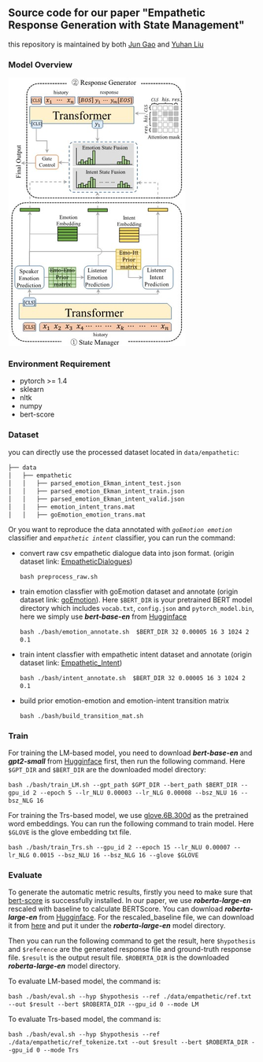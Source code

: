 ## Source code for our paper "Empathetic Response Generation with State Management"

this repository is maintained by both [Jun Gao](https://github.com/gaojun4ever/) and [Yuhan Liu](https://github.com/A-Rain) 

### Model Overview
![model](./img/model_arch_crop.jpg)


### Environment Requirement
- pytorch >= 1.4
- sklearn
- nltk
- numpy
- bert-score


### Dataset
you can directly use the processed dataset located in `data/empathetic`:
```
├── data
│   ├── empathetic
│   │   ├── parsed_emotion_Ekman_intent_test.json
│   │   ├── parsed_emotion_Ekman_intent_train.json
│   │   ├── parsed_emotion_Ekman_intent_valid.json
│   │   ├── emotion_intent_trans.mat
│   │   ├── goEmotion_emotion_trans.mat
```

Or you want to reproduce the data annotated with *`goEmotion emotion`* classifier and *`empathetic intent`* classifier, you can run the command:

- convert raw csv empathetic dialogue data into json format. (origin dataset link: [EmpatheticDialogues](https://github.com/facebookresearch/EmpatheticDialogues))
    ```shell
    bash preprocess_raw.sh
    ```

- train emotion classfier with goEmotion dataset and annotate (origin dataset link: [goEmotion](https://github.com/google-research/google-research/tree/master/goemotions)). Here `$BERT_DIR` is your pretrained BERT model directory which includes `vocab.txt`, `config.json` and `pytorch_model.bin`, here we simply use ***bert-base-en*** from [Hugginface](https://github.com/huggingface/transformers)
    ```shell
    bash ./bash/emotion_annotate.sh  $BERT_DIR 32 0.00005 16 3 1024 2 0.1
    ```


- train intent classfier with empathetic intent dataset and annotate (origin dataset link: [Empathetic_Intent](https://github.com/anuradha1992/EmpatheticIntents))
    ```shell
    bash ./bash/intent_annotate.sh  $BERT_DIR 32 0.00005 16 3 1024 2 0.1
    ```


- build prior emotion-emotion and emotion-intent transition matrix
    ```shell
    bash ./bash/build_transition_mat.sh
    ```

### Train
For training the LM-based model, you need to download ***bert-base-en*** and ***gpt2-small*** from [Hugginface](https://github.com/huggingface/transformers) first, then run the following command. Here `$GPT_DIR` and `$BERT_DIR` are the downloaded model directory:
```shell
bash ./bash/train_LM.sh --gpt_path $GPT_DIR --bert_path $BERT_DIR --gpu_id 2 --epoch 5 --lr_NLU 0.00003 --lr_NLG 0.00008 --bsz_NLU 16 --bsz_NLG 16
```

For training the Trs-based model, we use [glove.6B.300d](https://nlp.stanford.edu/projects/glove/) as the pretrained word embeddings. You can run the following command to train model. Here `$GLOVE` is the glove embedding txt file.
```shell
bash ./bash/train_Trs.sh --gpu_id 2 --epoch 15 --lr_NLU 0.00007 --lr_NLG 0.0015 --bsz_NLU 16 --bsz_NLG 16 --glove $GLOVE
```


### Evaluate
To generate the automatic metric results, firstly you need to make sure that [bert-score](https://github.com/Tiiiger/bert_score) is successfully installed. In our paper, we use ***roberta-large-en*** rescaled with baseline to calculate BERTScore. You can download ***roberta-large-en*** from [Hugginface](https://github.com/huggingface/transformers). For the rescaled_baseline file, we can download it from [here](https://github.com/Tiiiger/bert_score/blob/master/bert_score/rescale_baseline/en/roberta-large.tsv) and put it under the ***roberta-large-en*** model directory. 

Then you can run the following command to get the result, here `$hypothesis` and `$reference` are the generated response file and ground-truth response file. `$result` is the output result file. `$ROBERTA_DIR` is the downloaded ***roberta-large-en*** model directory.

To evaluate LM-based model, the command is:
```shell
bash ./bash/eval.sh --hyp $hypothesis --ref ./data/empathetic/ref.txt --out $result --bert $ROBERTA_DIR --gpu_id 0 --mode LM
```

To evaluate Trs-based model, the command is:
```shell
bash ./bash/eval.sh --hyp $hypothesis --ref ./data/empathetic/ref_tokenize.txt --out $result --bert $ROBERTA_DIR --gpu_id 0 --mode Trs
```

